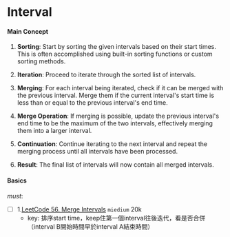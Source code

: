 # Interval
#### Main Concept
1. __Sorting__: Start by sorting the given intervals based on their start times. This is often accomplished using built-in sorting functions or custom sorting methods.

2. __Iteration__: Proceed to iterate through the sorted list of intervals.

3. __Merging__: For each interval being iterated, check if it can be merged with the previous interval. Merge them if the current interval's start time is less than or equal to the previous interval's end time.

4. __Merge Operation__: If merging is possible, update the previous interval's end time to be the maximum of the two intervals, effectively merging them into a larger interval.

5. __Continuation__: Continue iterating to the next interval and repeat the merging process until all intervals have been processed.

6. __Result__: The final list of intervals will now contain all merged intervals.

####    Basics
*must*:
- [ ] 1.[LeetCode 56. Merge Intervals](https://leetcode.com/problems/merge-intervals/) ``miedium`` 20k
  - key: 排序start time，keep住第一個interval往後迭代，看是否合併（interval B開始時間早於interval A結束時間）